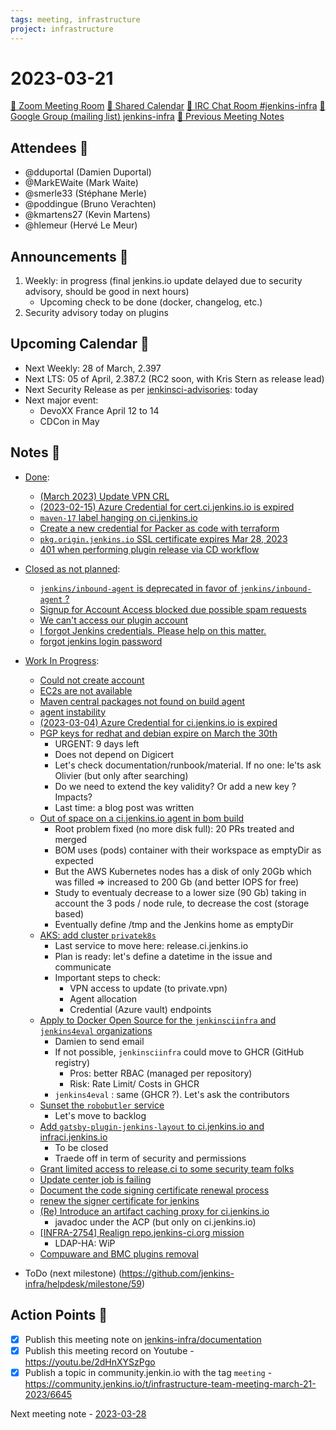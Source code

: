 ```yaml
---
tags: meeting, infrastructure
project: infrastructure
---
```

<!-- markdownlint-disable MD026-->

# 2023-03-21

[:movie_camera: Zoom Meeting Room](https://zoom.us/j/92454301214?pwd=aEVoUi9EanpaakN3L1ZxRlpDQk5Ddz09)
[:calendar: Shared Calendar](https://jenkins.io/event-calendar/)
[:speech_balloon: IRC Chat Room #jenkins-infra](https://jenkins.io/chat/#jenkins-infra)
[:email: Google Group (mailing list) jenkins-infra](https://groups.google.com/g/jenkins-infra)
[🧠 Previous Meeting Notes](https://github.com/jenkins-infra/documentation/blob/main/meetings/2023-03-14.md)

## Attendees 👥


* @dduportal (Damien Duportal)
* @MarkEWaite (Mark Waite)
* @smerle33 (Stéphane Merle)
* @poddingue (Bruno Verachten)
* @kmartens27 (Kevin Martens)
* @hlemeur (Hervé Le Meur)

## Announcements :loudspeaker:

1. Weekly: in progress (final jenkins.io update delayed due to security advisory, should be good in next hours)
    * Upcoming check to be done (docker, changelog, etc.)
2. Security advisory today on plugins

## Upcoming Calendar 📆

* Next Weekly: 28 of March, 2.397
* Next LTS: 05 of April, 2.387.2 (RC2 soon, with Kris Stern as release lead)
* Next Security Release as per [jenkinsci-advisories](https://groups.google.com/g/jenkinsci-advisories): today 
* Next major event:
    * DevoXX France April 12 to 14
    * CDCon in May

## Notes :book:


* [Done](https://github.com/jenkins-infra/helpdesk/milestone/58?closed=1):

  * [(March 2023) Update VPN CRL](https://github.com/jenkins-infra/helpdesk/issues/3463)
  * [(2023-02-15) Azure Credential for cert.ci.jenkins.io is expired](https://github.com/jenkins-infra/helpdesk/issues/3395)
  * [`maven-17` label hanging on ci.jenkins.io](https://github.com/jenkins-infra/helpdesk/issues/3391)
  * [Create a new credential for Packer as code with terraform](https://github.com/jenkins-infra/helpdesk/issues/3439)
  * [`pkg.origin.jenkins.io` SSL certificate expires Mar 28, 2023](https://github.com/jenkins-infra/helpdesk/issues/3446)
  * [401 when performing plugin release via CD workflow](https://github.com/jenkins-infra/helpdesk/issues/3462)

* [Closed as not planned](https://github.com/jenkins-infra/helpdesk/milestone/58?closed=1):
  * [`jenkins/inbound-agent` is deprecated in favor of `jenkins/inbound-agent` ?](https://github.com/jenkins-infra/helpdesk/issues/3445)
  * [Signup for Account Access blocked due possible spam requests](https://github.com/jenkins-infra/helpdesk/issues/3443)
  * [We can't access our plugin account](https://github.com/jenkins-infra/helpdesk/issues/3393)
  * [I forgot Jenkins credentials. Please help on this matter. ](https://github.com/jenkins-infra/helpdesk/issues/3458)
  * [forgot jenkins login password](https://github.com/jenkins-infra/helpdesk/issues/3454)

* [Work In Progress](https://github.com/jenkins-infra/helpdesk/milestone/58):

  * [Could not create account](https://github.com/jenkins-infra/helpdesk/issues/3464)
  * [EC2s are not available](https://github.com/jenkins-infra/helpdesk/issues/3421)
  * [Maven central packages not found on build agent](https://github.com/jenkins-infra/helpdesk/issues/3434)
  * [agent instability](https://github.com/jenkins-infra/helpdesk/issues/3451)
  * [ (2023-03-04) Azure Credential for ci.jenkins.io is expired](https://github.com/jenkins-infra/helpdesk/issues/3459)
  * [PGP keys for redhat and debian expire on March the 30th](https://github.com/jenkins-infra/helpdesk/issues/3457)
      * URGENT: 9 days left
      * Does not depend on Digicert
      * Let's check documentation/runbook/material. If no one: le'ts ask Olivier (but only after searching)
      * Do we need to extend the key validity? Or add a new key ? Impacts?
      * Last time: a blog post was written
  * [Out of space on a ci.jenkins.io agent in bom build](https://github.com/jenkins-infra/helpdesk/issues/3423)
      * Root problem fixed (no more disk full): 20 PRs treated and merged
      * BOM uses (pods) container with their workspace as emptyDir as expected
      * But the AWS Kubernetes nodes has a disk of only 20Gb which was filled => increased to 200 Gb (and better IOPS for free)
      * Study to eventualy decrease to a lower size (90 Gb) taking in account the 3 pods / node rule, to decrease the cost (storage based)
      * Eventually define /tmp and the Jenkins home as emptyDir
  * [AKS: add cluster `privatek8s`](https://github.com/jenkins-infra/helpdesk/issues/2844)
      * Last service to move here: release.ci.jenkins.io
      * Plan is ready: let's define a datetime in the issue and communicate
      * Important steps to check:
          * VPN access to update (to private.vpn)
          * Agent allocation
          * Credential (Azure vault) endpoints
  * [Apply to Docker Open Source for the `jenkinsciinfra` and `jenkins4eval` organizations](https://github.com/jenkins-infra/helpdesk/issues/3452)
      * Damien to send email
      * If not possible, `jenkinsciinfra` could move to GHCR (GitHub registry)
          * Pros: better RBAC (managed per repository)
          * Risk: Rate Limit/ Costs in GHCR
      * `jenkins4eval` : same (GHCR ?). Let's ask the contributors
  * [Sunset the `robobutler` service](https://github.com/jenkins-infra/helpdesk/issues/3437)
      * Let's move to backlog
  * [Add `gatsby-plugin-jenkins-layout` to ci.jenkins.io and infraci.jenkins.io](https://github.com/jenkins-infra/helpdesk/issues/3435)
      * To be closed
      * Traede off in term of security and permissions
  * [Grant limited access to release.ci to some security team folks](https://github.com/jenkins-infra/helpdesk/issues/3426)
  * [Update center job is failing](https://github.com/jenkins-infra/helpdesk/issues/3411)
  * [Document the code signing certificate renewal process](https://github.com/jenkins-infra/helpdesk/issues/3361)
  * [renew the signer certificate for jenkins](https://github.com/jenkins-infra/helpdesk/issues/3323)
  * [(Re) Introduce an artifact caching proxy for ci.jenkins.io](https://github.com/jenkins-infra/helpdesk/issues/2752)
      * javadoc under the ACP (but only on ci.jenkins.io)
  * [[INFRA-2754] Realign repo.jenkins-ci.org mission](https://github.com/jenkins-infra/helpdesk/issues/2322)
      * LDAP-HA: WiP
  * [Compuware and BMC plugins removal](https://github.com/jenkins-infra/helpdesk/issues/3461)

* ToDo (next milestone) (https://github.com/jenkins-infra/helpdesk/milestone/59)

## Action Points :muscle:

<!-- How To: https://github.com/jenkins-infra/runbooks/tree/main/meetings -->
* [x] Publish this meeting note on [jenkins-infra/documentation](https://github.com/jenkins-infra/documentation) 
* [x] Publish this meeting record on Youtube - https://youtu.be/2dHnXYSzPgo
* [x] Publish a topic in community.jenkin.io with the tag `meeting` - https://community.jenkins.io/t/infrastructure-team-meeting-march-21-2023/6645

Next meeting note - [2023-03-28](https://github.com/jenkins-infra/documentation/blob/main/meetings/2023-03-28.md) 